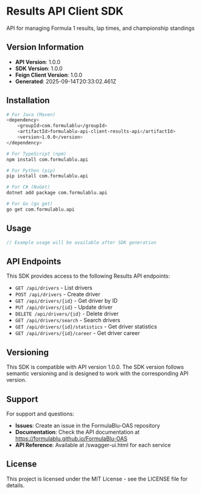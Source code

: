 # Results API Client SDK

API for managing Formula 1 results, lap times, and championship standings

## Version Information

- **API Version**: 1.0.0
- **SDK Version**: 1.0.0
- **Feign Client Version**: 1.0.0
- **Generated**: 2025-09-14T20:33:02.461Z

## Installation

```bash
# For Java (Maven)
<dependency>
    <groupId>com.formulablu</groupId>
    <artifactId>formulablu-api-client-results-api</artifactId>
    <version>1.0.0</version>
</dependency>

# For TypeScript (npm)
npm install com.formulablu.api

# For Python (pip)
pip install com.formulablu.api

# For C# (NuGet)
dotnet add package com.formulablu.api

# For Go (go get)
go get com.formulablu.api
```

## Usage

```java
// Example usage will be available after SDK generation
```

## API Endpoints

This SDK provides access to the following Results API endpoints:

- `GET /api/drivers` - List drivers
- `POST /api/drivers` - Create driver
- `GET /api/drivers/{id}` - Get driver by ID
- `PUT /api/drivers/{id}` - Update driver
- `DELETE /api/drivers/{id}` - Delete driver
- `GET /api/drivers/search` - Search drivers
- `GET /api/drivers/{id}/statistics` - Get driver statistics
- `GET /api/drivers/{id}/career` - Get driver career

## Versioning

This SDK is compatible with API version 1.0.0. The SDK version follows semantic versioning and is designed to work with the corresponding API version.

## Support

For support and questions:
- **Issues**: Create an issue in the FormulaBlu-OAS repository
- **Documentation**: Check the API documentation at https://formulablu.github.io/FormulaBlu-OAS
- **API Reference**: Available at /swagger-ui.html for each service

## License

This project is licensed under the MIT License - see the LICENSE file for details.
